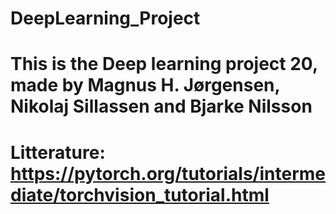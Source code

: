 # DeepLearning_Project
# This is the Deep learning project 20, made by Magnus H. Jørgensen, Nikolaj Sillassen and Bjarke Nilsson 
# Litterature: https://pytorch.org/tutorials/intermediate/torchvision_tutorial.html


